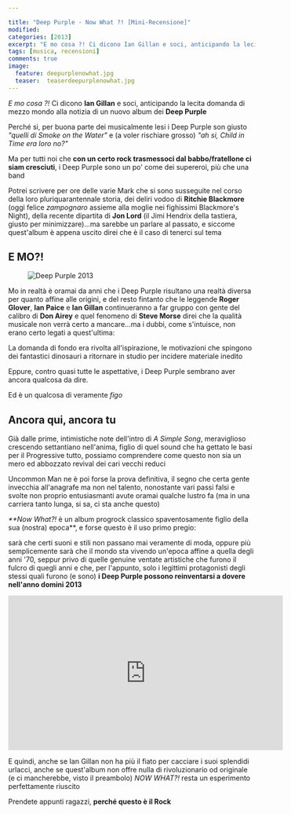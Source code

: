 ```yaml
---

title: "Deep Purple - Now What ?! [Mini-Recensione]"
modified:
categories: [2013]
excerpt: "E mo cosa ?! Ci dicono Ian Gillan e soci, anticipando la lecita domanda di mezzo mondo alla notizia di un nuovo album dei Deep Purple..."
tags: [musica, recensioni]
comments: true
image: 
  feature: deepurplenowhat.jpg
  teaser:  teaserdeepurplenowhat.jpg
---
```


_E mo cosa ?!_ Ci dicono **Ian Gillan** e soci, anticipando la lecita domanda di mezzo mondo alla notizia di un nuovo album dei **Deep Purple**

Perché si, per buona parte dei musicalmente lesi i Deep Purple son giusto _"quelli di Smoke on the Water"_ e (a voler rischiare grosso) _"ah si, Child in Time era loro no?"_


Ma per tutti noi che **con un certo rock trasmessoci dal babbo/fratellone ci siam cresciuti**, i Deep Purple sono un po' come dei supereroi, più che una band

Potrei scrivere per ore delle varie Mark che si sono susseguite nel corso della loro pluriquarantennale storia, dei deliri vodoo di **Ritchie Blackmore** (oggi felice _zampognaro_ assieme alla moglie nei fighissimi Blackmore's Night), della recente dipartita di **Jon Lord** (il Jimi Hendrix della tastiera, giusto per minimizzare)...ma sarebbe un parlare al passato, e siccome quest'album è appena uscito direi che è il caso di tenerci sul tema

## E MO?! 
<figure>
	<img src="http://www.robadarocker.com/uploads/8/7/6/5/8765586/1919314_orig.jpg" alt="Deep Purple 2013">
</figure>

Mo in realtà è oramai da anni che i Deep Purple risultano una realtà diversa per quanto affine alle origini, e del resto fintanto che le leggende **Roger Glover**, **Ian Paice** e **Ian Gillan** continueranno a far gruppo con gente del calibro di **Don Airey** e quel fenomeno di **Steve Morse** direi che la qualità musicale non verrà certo a mancare...ma i dubbi, come s'intuisce, non erano certo legati a quest'ultima: 

La domanda di fondo era rivolta all'ispirazione, le motivazioni che spingono dei fantastici dinosauri a ritornare in studio per incidere materiale inedito

Eppure, contro quasi tutte le aspettative, i Deep Purple sembrano aver ancora qualcosa da dire. 

Ed è un qualcosa di veramente *figo*

## Ancora qui, ancora tu

Già dalle prime, intimistiche note dell'intro di _A Simple Song_, meraviglioso crescendo settantiano nell'anima, figlio di quel sound che ha gettato le basi per il Progressive tutto, possiamo comprendere come questo non sia un mero ed abbozzato revival dei cari vecchi reduci

Uncommon Man ne è poi forse la prova definitiva, il segno che certa gente invecchia all'anagrafe ma non nel talento, nonostante vari passi falsi e svolte non proprio entusiasmanti avute oramai qualche lustro fa (ma in una carriera tanto lunga, si sa, ci sta anche questo)

_**Now What?!_ è un album progrock classico spaventosamente figlio della sua (nostra) epoca**, e forse questo è il uso primo pregio: 

sarà che certi suoni e stili non passano mai veramente di moda, oppure più semplicemente sarà che il mondo sta vivendo un'epoca affine a quella degli anni '70, seppur privo di quelle genuine ventate artistiche che furono il fulcro di quegli anni e che, per l'appunto, solo i legittimi protagonisti degli stessi quali furono (e sono) **i Deep Purple possono reinventarsi a dovere nell'anno domini 2013**

<iframe width="560" height="315" src="https://www.youtube.com/embed/VxPhHRDJ4TM" frameborder="0" allowfullscreen></iframe>

E quindi, anche se Ian Gillan non ha più il fiato per cacciare i suoi splendidi urlacci, anche se quest'album non offre nulla di rivoluzionario od originale (e ci mancherebbe, visto il preambolo) _NOW WHAT?!_ resta un esperimento perfettamente riuscito

Prendete appunti ragazzi, **perché questo è il Rock**